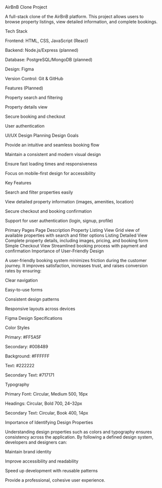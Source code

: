 AirBnB Clone Project

A full-stack clone of the AirBnB platform. This project allows users to browse property listings, view detailed information, and complete bookings.

Tech Stack

Frontend: HTML, CSS, JavaScript (React)

Backend: Node.js/Express (planned)

Database: PostgreSQL/MongoDB (planned)

Design: Figma

Version Control: Git & GitHub

Features (Planned)

Property search and filtering

Property details view

Secure booking and checkout

User authentication

UI/UX Design Planning
Design Goals

Provide an intuitive and seamless booking flow

Maintain a consistent and modern visual design

Ensure fast loading times and responsiveness

Focus on mobile-first design for accessibility

Key Features

Search and filter properties easily

View detailed property information (images, amenities, location)

Secure checkout and booking confirmation

Support for user authentication (login, signup, profile)

Primary Pages
Page	Description
Property Listing View	Grid view of available properties with search and filter options
Listing Detailed View	Complete property details, including images, pricing, and booking form
Simple Checkout View	Streamlined booking process with payment and confirmation
Importance of User-Friendly Design

A user-friendly booking system minimizes friction during the customer journey. It improves satisfaction, increases trust, and raises conversion rates by ensuring:

Clear navigation

Easy-to-use forms

Consistent design patterns

Responsive layouts across devices

Figma Design Specifications

Color Styles

Primary: #FF5A5F

Secondary: #008489

Background: #FFFFFF

Text: #222222

Secondary Text: #717171

Typography

Primary Font: Circular, Medium 500, 16px

Headings: Circular, Bold 700, 24–32px

Secondary Text: Circular, Book 400, 14px

Importance of Identifying Design Properties

Understanding design properties such as colors and typography ensures consistency across the application. By following a defined design system, developers and designers can:

Maintain brand identity

Improve accessibility and readability

Speed up development with reusable patterns

Provide a professional, cohesive user experience. 